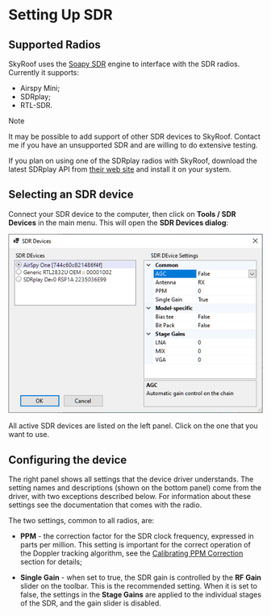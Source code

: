 # Setting Up SDR

## Supported Radios

SkyRoof uses the
[Soapy SDR](https://github.com/pothosware/SoapySDR)
engine to interface with the SDR radios. Currently it supports:

- Airspy Mini;
- SDRplay;
- RTL-SDR.

> [!NOTE]
> It may be possible to add support of other SDR devices to SkyRoof. Contact me if you have an unsupported SDR
> and are willing to do extensive testing.

If you plan on using one of the SDRplay radios with SkyRoof, download the latest SDRplay API from
[their web site](https://www.sdrplay.com/api/) and install it on your system.

## Selecting an SDR device

Connect your SDR device to the computer, then click on **Tools / SDR Devices** in the main menu. This will open the
**SDR Devices dialog**:

![SDR Devices dialog](../images/sdr_devices_dialog.png)

All active SDR devices are listed on the left panel. Click on the one that you want to use.

## Configuring the device

The right panel shows all settings that the device driver understands. The setting names and descriptions (shown on the
bottom panel) come from the driver, with two exceptions described below. For information about these
settings see the documentation that comes with the radio.

The two settings, common to all radios, are:

- **PPM** - the correction factor for the SDR clock frequency, expressed in parts per million.
  This setting is important for the correct operation of the Doppler tracking algorithm, see the
  [Calibrating PPM Correction](calibrating_ppm_correction.md) section for details;

- **Single Gain** - when set to true, the SDR gain is controlled by the **RF Gain** slider on the toolbar.
  This is the recommended setting. When it is set to false, the settings in the **Stage Gains** are applied to the
  individual stages of the SDR, and the gain slider is disabled.
